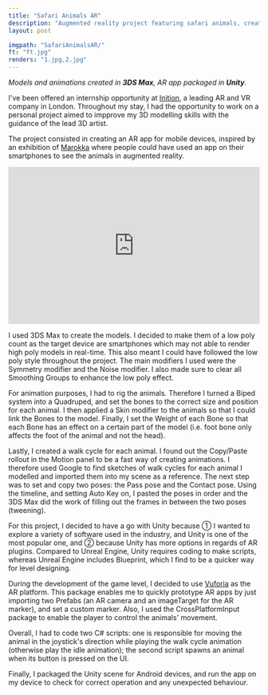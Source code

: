 ```yaml
---
title: "Safari Animals AR"
description: "Augmented reality project featuring safari animals, created as part of an internship, to improve my skills in 3DS Max and Unity."
layout: post

imgpath: "SafariAnimalsAR/"
ft: "ft.jpg"
renders: "1.jpg,2.jpg"
---
```

*Models and animations created in **3DS Max**, AR app packaged in **Unity**.*

I've been offered an internship opportunity at [Inition](https://www.inition.co.uk/), a leading AR and VR company in London. Throughout my stay, I had the opportunity to work on a personal project aimed to impprove my 3D modelling skills with the guidance of the lead 3D artist.

The project consisted in creating an AR app for mobile devices, inspired by an exhibition of [Marokka](https://marokka.com/) where people could have used an app on their smartphones to see the animals in augmented reality.

<iframe width="100%" height="315" src="https://www.youtube.com/embed/YEAd46worxE" frameborder="0" allowfullscreen></iframe>

I used 3DS Max to create the models. I decided to make them of a low poly count as the target device are smartphones which may not able to render high poly models in real-time. This also meant I could have followed the low poly style throughout the project. The main modifiers I used were the Symmetry modifier and the Noise modifier. I also made sure to clear all Smoothing Groups to enhance the low poly effect.

For animation purposes, I had to rig the animals. Therefore I turned a Biped system into a Quadruped, and set the bones to the correct size and position for each animal. I then applied a Skin modifier to the animals so that I could link the Bones to the model. Finally, I set the Weight of each Bone so that each Bone has an effect on a certain part of the model (i.e. foot bone only affects the foot of the animal and not the head).

Lastly, I created a walk cycle for each animal. I found out the Copy/Paste rollout in the Motion panel to be a fast way of creating animations. I therefore used Google to find sketches of walk cycles for each animal I modelled and imported them into my scene as a reference. The next step was to set and copy two poses: the Pass pose and the Contact pose. Using the timeline, and setting Auto Key on, I pasted the poses in order and the 3DS Max did the work of filling out the frames in between the two poses (tweening).

For this project, I decided to have a go with Unity because ① I wanted to explore a variety of software used in the industry, and Unity is one of the most popular one, and ② because Unity has more options in regards of AR plugins. Compared to Unreal Engine, Unity requires coding to make scripts, whereas Unreal Engine includes Blueprint, which I find to be a quicker way for level designing.

During the development of the game level, I decided to use [Vuforia](https://vuforia.com/) as the AR platform. This package enables me to quickly prototype AR apps by just importing two Prefabs (an AR camera and an imageTarget for the AR marker), and set a custom marker. Also, I used the CrossPlatformInput package to enable the player to control the animals' movement.

Overall, I had to code two C# scripts: one is responsible for moving the animal in the joystick's direction while playing the walk cycle animation (otherwise play the idle animation); the second script spawns an animal when its button is pressed on the UI.

Finally, I packaged the Unity scene for Android devices, and run the app on my device to check for correct operation and any unexpected behaviour.
